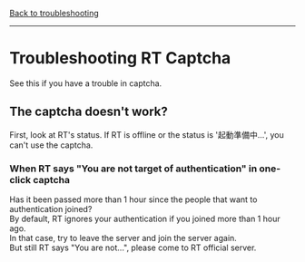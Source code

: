 [Back to troubleshooting](/en/trouble)
* * *
# Troubleshooting RT Captcha
See this if you have a trouble in captcha.

## The captcha doesn't work?
First, look at RT's status. If RT is offline or the status is '起動準備中...', you can't use the captcha.

### When RT says "You are not target of authentication" in one-click captcha
Has it been passed more than 1 hour since the people that want to authentication joined?  
By default, RT ignores your authentication if you joined more than 1 hour ago.  
In that case, try to leave the server and join the server again.  
But still RT says "You are not...", please come to RT official server.
